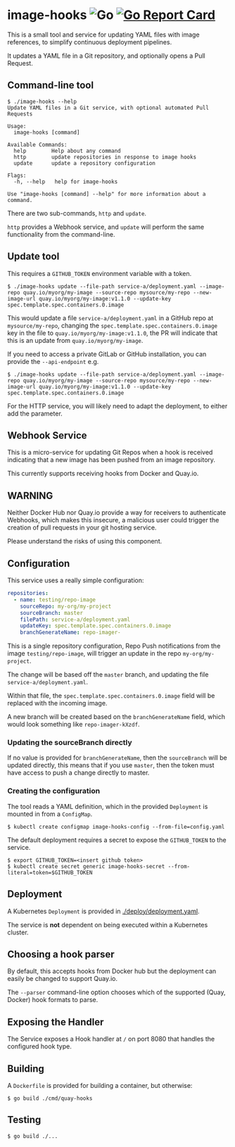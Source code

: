 # image-hooks ![Go](https://github.com/bigkevmcd/image-hooks/workflows/Go/badge.svg) [![Go Report Card](https://goreportcard.com/badge/github.com/bigkevmcd/image-hooks)](https://goreportcard.com/report/github.com/bigkevmcd/image-hooks)

This is a small tool and service for updating YAML files with image references,
to simplify continuous deployment pipelines.

It updates a YAML file in a Git repository, and optionally opens a Pull Request.

## Command-line tool

```shell
$ ./image-hooks --help
Update YAML files in a Git service, with optional automated Pull Requests

Usage:
  image-hooks [command]

Available Commands:
  help        Help about any command
  http        update repositories in response to image hooks
  update      update a repository configuration

Flags:
  -h, --help   help for image-hooks

Use "image-hooks [command] --help" for more information about a command.
```

There are two sub-commands, `http` and `update`.

`http` provides a Webhook service, and `update` will perform the same
functionality from the command-line.

## Update tool

This requires a `GITHUB_TOKEN` environment variable with a token.

```shell
$ ./image-hooks update --file-path service-a/deployment.yaml --image-repo quay.io/myorg/my-image --source-repo mysource/my-repo --new-image-url quay.io/myorg/my-image:v1.1.0 --update-key spec.template.spec.containers.0.image
```

This would update a file `service-a/deployment.yaml` in a GitHub repo at `mysource/my-repo`, changing the `spec.template.spec.containers.0.image` key in the file to `quay.io/myorg/my-image:v1.1.0`, the PR will indicate that this is an update from `quay.io/myorg/my-image`.

If you need to access a private GitLab or GitHub installation, you can provide
the `--api-endpoint` e.g.

```shell
$ ./image-hooks update --file-path service-a/deployment.yaml --image-repo quay.io/myorg/my-image --source-repo mysource/my-repo --new-image-url quay.io/myorg/my-image:v1.1.0 --update-key spec.template.spec.containers.0.image
```

For the HTTP service, you will likely need to adapt the deployment, to either
add the parameter.

## Webhook Service

This is a micro-service for updating Git Repos when a hook is received indicating that a new image has been pushed from an image repository.

This currently supports receiving hooks from Docker and Quay.io.

## WARNING

Neither Docker Hub nor Quay.io provide a way for receivers to authenticate Webhooks, which makes this insecure, a malicious user could trigger the creation of pull requests in your git hosting service.

Please understand the risks of using this component.

## Configuration

This service uses a really simple configuration:

```yaml
repositories:
  - name: testing/repo-image
    sourceRepo: my-org/my-project
    sourceBranch: master
    filePath: service-a/deployment.yaml
    updateKey: spec.template.spec.containers.0.image
    branchGenerateName: repo-imager-
```

This is a single repository configuration, Repo Push notifications from the
image `testing/repo-image`, will trigger an update in the repo
`my-org/my-project`.

The change will be based off the `master` branch, and updating the file
`service-a/deployment.yaml`.

Within that file, the `spec.template.spec.containers.0.image` field will be replaced
with the incoming image.

A new branch will be created based on the `branchGenerateName` field, which
would look something like `repo-imager-kXzdf`.

### Updating the sourceBranch directly

If no value is provided for `branchGenerateName`, then the `sourceBranch` will
be updated directly, this means that if you use `master`, then the token must
have access to push a change directly to master.

### Creating the configuration

The tool reads a YAML definition, which in the provided `Deployment` is mounted
in from a `ConfigMap`.

```shell
$ kubectl create configmap image-hooks-config --from-file=config.yaml
```

The default deployment requires a secret to expose the `GITHUB_TOKEN` to the
service.


```shell
$ export GITHUB_TOKEN=<insert github token>
$ kubectl create secret generic image-hooks-secret --from-literal=token=$GITHUB_TOKEN
```

## Deployment

A Kubernetes `Deployment` is provided in [./deploy/deployment.yaml](./deploy/deployment.yaml).

The service is **not** dependent on being executed within a Kubernetes cluster.

## Choosing a hook parser

By default, this accepts hooks from Docker hub but the deployment can easily be
changed to support Quay.io.

The `--parser` command-line option chooses which of the supported (Quay, Docker)
hook formats to parse.

## Exposing the Handler

The Service exposes a Hook handler at `/` on port 8080 that handles the
configured hook type.

## Building

A `Dockerfile` is provided for building a container, but otherwise:

```shell
$ go build ./cmd/quay-hooks
```

## Testing

```shell
$ go build ./...
```
